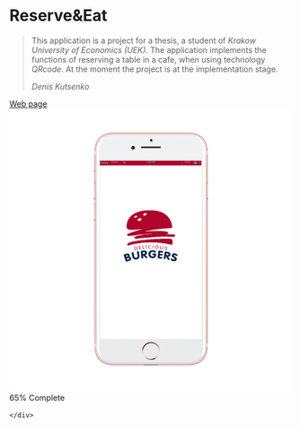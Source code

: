 <!DOCTYPE html>
<html>
<head>
	<meta name="viewport" content="width=device-width, initial-scale=1">
	<link rel="stylesheet" href="https://maxcdn.bootstrapcdn.com/bootstrap/3.4.0/css/bootstrap.min.css">
  <script src="https://ajax.googleapis.com/ajax/libs/jquery/3.3.1/jquery.min.js"></script>
  <script src="https://maxcdn.bootstrapcdn.com/bootstrap/3.4.0/js/bootstrap.min.js"></script>
  <script async defer src="https://buttons.github.io/buttons.js"></script>
</head>
<body>
<h1>Reserve&Eat</h1>
<blockquote>
    <p>This application is a project for a thesis, a student of <i>Krakow University of Economics (UEK)</i>. The application implements the functions of reserving a table in a cafe, when using technology <i>QRcode</i>. At the moment the project is at the implementation stage.</p>
    <footer><i>Denis Kutsenko</i></footer>
  </blockquote>
<a href="https://den575.github.io/">Web page</a>
<img src="app.png">
<div class="progress">
    <div class="progress-bar progress-bar-success progress-bar-striped active"  role="progressbar" aria-valuenow="40"
            aria-valuemin="0" aria-valuemax="100" style="width:65%">
          65% Complete
      </div>

    </div>

</body>
</html>